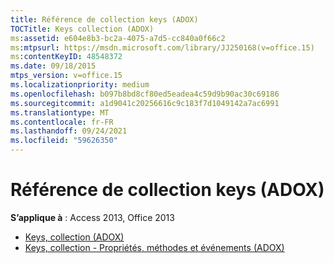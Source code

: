```yaml
---
title: Référence de collection keys (ADOX)
TOCTitle: Keys collection (ADOX)
ms:assetid: e604e8b3-bc2a-4075-a7d5-cc840a0f66c2
ms:mtpsurl: https://msdn.microsoft.com/library/JJ250168(v=office.15)
ms:contentKeyID: 48548372
ms.date: 09/18/2015
mtps_version: v=office.15
ms.localizationpriority: medium
ms.openlocfilehash: b097b8bd8cf80ed5eadea4c59d9b90ac30c69186
ms.sourcegitcommit: a1d9041c20256616c9c183f7d1049142a7ac6991
ms.translationtype: MT
ms.contentlocale: fr-FR
ms.lasthandoff: 09/24/2021
ms.locfileid: "59626350"
---
```

# <a name="keys-collection-adox-reference"></a>Référence de collection keys (ADOX)

**S’applique à** : Access 2013, Office 2013

- [Keys, collection (ADOX)](keys-collection-adox.md)
- [Keys, collection - Propriétés, méthodes et événements (ADOX)](keys-collection-properties-methods-and-events-adox.md)

